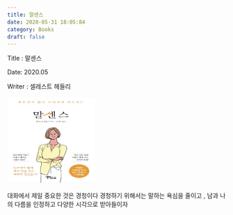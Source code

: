 ```yaml
---
title: 말센스
date: 2020-05-31 18:05:84
category: Books
draft: false
---
```


Title : 말센스

Date: 2020.05

Writer : 셀레스트 헤들리

<img src="https://github.com/superbderrick/Blog/blob/master/content/blog/Books/logos/marsense.png?raw=true" width="200" height="200" />


대화에서 제일 중요한 것은 경청이다
경청하기 위해서는 말하는 욕심을 줄이고 , 남과 나의 다름을 인정하고 다양한 시각으로 받아들이자